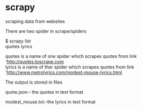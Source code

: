 # scrapy

scraping data from websites<br>

There are two spider in scrape/spiders<br>

$ scrapy list<br>
quotes<nr>
lyrics<br>

quotes is a name of one spider which scrapes quotes from  link 'http://quotes.toscrape.com<br>
lyrics is a name of ther spider which scrapes quotes from link 'http://www.metrolyrics.com/modest-mouse-lyrics.html<br>

The output is stored in files<br>

quote.json:- the quotes in text format<br>

modest_mouse.txt:-the lyrics in text format
